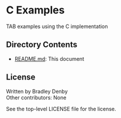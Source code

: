 # C Examples

TAB examples using the C implementation

## Directory Contents

* [README.md](README.md): This document

## License

Written by Bradley Denby  
Other contributors: None

See the top-level LICENSE file for the license.
